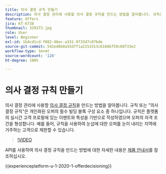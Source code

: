 ```yaml
---
title: 의사 결정 규칙 만들기
description: 의사 결정 관리에 사용할 의사 결정 규칙을 만드는 방법을 알아봅니다. 규칙은 개인화된 오퍼의 필수 빌딩 블록 구성 요소 중 하나입니다.
feature: Offers
jira: KT-6738
thumbnail: 329373.jpg
role: User
level: Beginner
exl-id: 1b4cd1cd-f082-46ec-a331-9733d7c87bde
source-git-commit: 542ed8b8a55d7f1a2153313c6184b759c68f33e2
workflow-type: tm+mt
source-wordcount: '128'
ht-degree: 100%

---
```


# 의사 결정 규칙 만들기

의사 결정 관리에 사용할 [의사 결정 규칙](https://experienceleague.adobe.com/docs/journey-optimizer/using/offer-decisioniong/create-components/creating-decision-rules.html?lang=ko)을 만드는 방법을 알아봅니다. 규칙 또는 &quot;의사 결정 규칙&quot;은 개인화된 오퍼의 필수 빌딩 블록 구성 요소 중 하나입니다. 규칙은 플랫폼의 실시간 고객 프로필에 있는 이벤트와 특성을 기반으로 작성하였으며 오퍼의 자격 조건을 형성합니다. 예를 들어, 규칙을 사용하여 눈삽에 대한 오퍼를 눈이 내리는 지역에 거주하는 고객으로 제한할 수 있습니다.

>[!VIDEO](https://video.tv.adobe.com/v/329373?quality=12&learn=on)

API를 사용하여 의사 결정 규칙을 만드는 방법에 대한 자세한 내용은 [제품 안내서](https://experienceleague.adobe.com/docs/journey-optimizer/using/offer-decisioniong/api-reference/offers-api/decision-rules/create.html?lang=ko)를 참조하십시오.

{{experienceplatform-u-1-2020-1-offerdecisioning}}